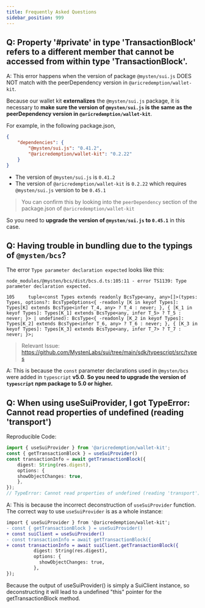 ```yaml
---
title: Frequently Asked Questions
sidebar_position: 999
---
```


## Q:  Property '#private' in type 'TransactionBlock' refers to a different member that cannot be accessed from within type 'TransactionBlock'.

A: This error happens when the version of package `@mysten/sui.js` DOES NOT match with the peerDependency version in `@aricredemption/wallet-kit`. 

Because our wallet kit **externalizes** the `@mysten/sui.js` package, it is necessary to **make sure the version of `@mysten/sui.js` is the same as the peerDependency version in `@aricredemption/wallet-kit`**.

For example, in the following package.json, 

```json
{
    "dependencies": {
        "@mysten/sui.js": "0.41.2",
        "@aricredemption/wallet-kit": "0.2.22"
    }
}
```

- The version of `@mysten/sui.js` is `0.41.2`
- The version of `@aricredemption/wallet-kit` is `0.2.22` which requires `@mysten/sui.js` version to be `0.45.1`
> You can confirm this by looking into the `peerDependency` section of the package.json of `@aricredemption/wallet-kit`

So you need to **upgrade the version of `@mysten/sui.js` to `0.45.1`** in this case.


## Q: Having trouble in bundling due to the typings of `@mysten/bcs`?

The error `Type parameter declaration expected` looks like this:

```
node_modules/@mysten/bcs/dist/bcs.d.ts:105:11 - error TS1139: Type parameter declaration expected.

105     tuple<const Types extends readonly BcsType<any, any>[]>(types: Types, options?: BcsTypeOptions<{ -readonly [K in keyof Types]: Types[K] extends BcsType<infer T_4, any> ? T_4 : never; }, { [K_1 in keyof Types]: Types[K_1] extends BcsType<any, infer T_5> ? T_5 : never; }> | undefined): BcsType<{ -readonly [K_2 in keyof Types]: Types[K_2] extends BcsType<infer T_6, any> ? T_6 : never; }, { [K_3 in keyof Types]: Types[K_3] extends BcsType<any, infer T_7> ? T_7 : never; }>;
```

> Relevant Issue: https://github.com/MystenLabs/sui/tree/main/sdk/typescript/src/types

A: This is because the `const` parameter declarations used in `@mysten/bcs` were added in `typescript` **v5.0**.
**So you need to upgrade the version of `typescript` npm package to 5.0 or higher.**

## Q: When using useSuiProvider, I got TypeError: Cannot read properties of undefined (reading 'transport')

Reproducible Code:

```ts
import { useSuiProvider } from '@aricredemption/wallet-kit';
const { getTransactionBlock } = useSuiProvider()
const transactionInfo = await getTransactionBlock({
    digest: String(res.digest),
    options: {
    showObjectChanges: true,
    },
});
// TypeError: Cannot read properties of undefined (reading 'transport'), at getTransactionBlock
```

A: This is because the incorrect deconstruction of `useSuiProvider` function. The correct way to use `useSuiProvider` is as a whole instance:

```diff
import { useSuiProvider } from '@aricredemption/wallet-kit';
- const { getTransactionBlock } = useSuiProvider()
+ const suiClient = useSuiProvider()
- const transactionInfo = await getTransactionBlock({
+ const transactionInfo = await suiClient.getTransactionBlock({
          digest: String(res.digest),
          options: {
            showObjectChanges: true,
          },
});
```

Because the output of useSuiProvider() is simply a SuiClient instance, so deconstructing it will lead to a undefined "this" pointer for the getTransactionBlock method.


